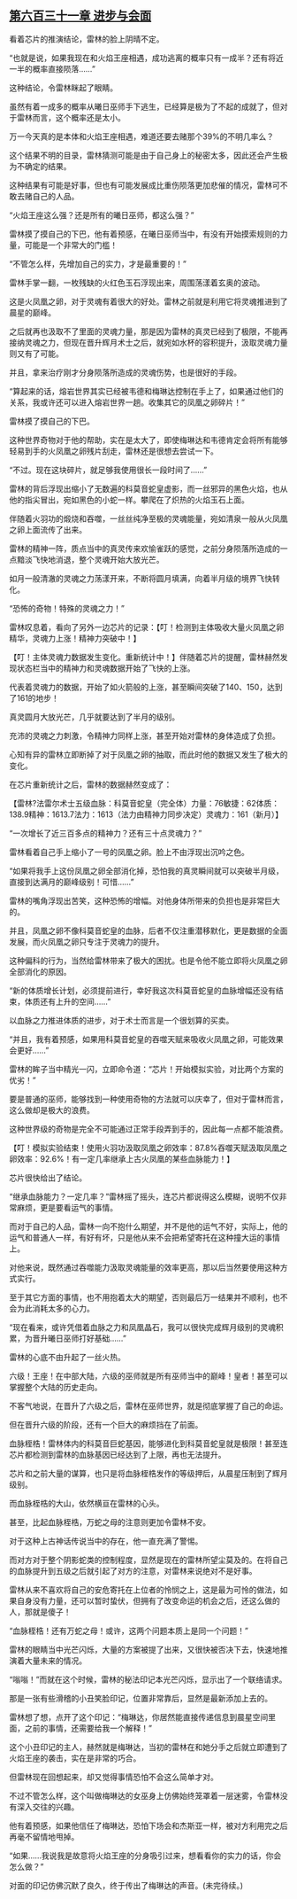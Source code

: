 ## [第六百三十一章 进步与会面](https://www.xxbiquge.com/11_11222/8977778.html)


  看着芯片的推演结论，雷林的脸上阴晴不定。

  “也就是说，如果我现在和火焰王座相遇，成功逃离的概率只有一成半？还有将近一半的概率直接陨落……”

  这种结论，令雷林眯起了眼睛。

  虽然有着一成多的概率从曦日巫师手下逃生，已经算是极为了不起的成就了，但对于雷林而言，这个概率还是太小。

  万一今天真的是本体和火焰王座相遇，难道还要去赌那个39%的不明几率么？

  这个结果不明的目录，雷林猜测可能是由于自己身上的秘密太多，因此还会产生极为不确定的结果。

  这种结果有可能是好事，但也有可能发展成比重伤陨落更加悲催的情况，雷林可不敢去赌自己的人品。

  “火焰王座这么强？还是所有的曦日巫师，都这么强？”

  雷林摸了摸自己的下巴，他有着预感，在曦日巫师当中，有没有开始摸索规则的力量，可能是一个非常大的门槛！

  “不管怎么样，先增加自己的实力，才是最重要的！”

  雷林手掌一翻，一枚残缺的火红色玉石浮现出来，周围荡漾着玄奥的波动。

  这是火凤凰之卵，对于灵魂有着很大的好处。雷林之前就是利用它将灵魂推进到了晨星的巅峰。

  之后就再也汲取不了里面的灵魂力量，那是因为雷林的真灵已经到了极限，不能再接纳灵魂之力，但现在晋升辉月术士之后，就宛如水杯的容积提升，汲取灵魂力量则又有了可能。

  并且，拿来治疗刚才分身陨落所造成的灵魂伤势，也是很好的手段。

  “算起来的话，熔岩世界其实已经被韦德和梅琳达控制在手上了，如果通过他们的关系，我或许还可以进入熔岩世界一趟。收集其它的凤凰之卵碎片！”

  雷林摸了摸自己的下巴。

  这种世界奇物对于他的帮助，实在是太大了，即使梅琳达和韦德肯定会将所有能够轻易到手的火凤凰之卵残片刮走，雷林还是很想去尝试一下。

  “不过。现在这块碎片，就足够我使用很长一段时间了……”

  雷林的背后浮现出缩小了无数遍的科莫音蛇皇虚影，而一丝邪异的黑色火焰，也从他的指尖冒出，宛如黑色的小蛇一样。攀爬在了炽热的火焰玉石上面。

  伴随着火羽功的煅烧和吞噬，一丝丝纯净至极的灵魂能量，宛如清泉一般从火凤凰之卵上面流传了出来。

  雷林的精神一阵，质点当中的真灵传来欢愉雀跃的感觉，之前分身陨落所造成的一点黯淡飞快地消退，整个灵魂开始大放光芒。

  如月一般清澈的灵魂之力荡漾开来，不断将圆月填满，向着半月级的境界飞快转化。

  “恐怖的奇物！特殊的灵魂之力！”

  雷林叹息着，看向了另外一边芯片的记录：【叮！检测到主体吸收大量火凤凰之卵精华，灵魂力上涨！精神力突破中！】

  【叮！主体灵魂力数据发生变化。重新统计中！】伴随着芯片的提醒，雷林赫然发现状态栏当中的精神力和灵魂数据开始了飞快的上涨。

  代表着灵魂力的数据，开始了如火箭般的上涨，甚至瞬间突破了140、150，达到了161的地步！

  真灵圆月大放光芒，几乎就要达到了半月的级别。

  充沛的灵魂之力刺激，令精神力同样上涨，甚至开始对雷林的身体造成了负担。

  心知有异的雷林立即断掉了对于凤凰之卵的抽取，而此时他的数据又发生了极大的变化。

  在芯片重新统计之后，雷林的数据赫然变成了：

  【雷林?法雷尔术士五级血脉：科莫音蛇皇（完全体）力量：76敏捷：62体质：138.9精神：1613.7法力：1613（法力由精神力同步决定）灵魂力：161（新月）】

  “一次增长了近三百多点的精神力？还有三十点灵魂力？”

  雷林看着自己手上缩小了一号的凤凰之卵。脸上不由浮现出沉吟之色。

  “如果将我手上这份凤凰之卵全部消化掉，恐怕我的真灵瞬间就可以突破半月级，直接到达满月的巅峰级别！可惜……”

  雷林的嘴角浮现出苦笑，这种恐怖的增幅。对他身体所带来的负担也是非常巨大的。

  并且，凤凰之卵不像科莫音蛇皇的血脉，后者不仅注重潜移默化，更是数据的全面发展，而火凤凰之卵只专注于灵魂力的提升。

  这种偏科的行为，当然给雷林带来了极大的困扰。也是令他不能立即将火凤凰之卵全部消化的原因。

  “新的体质增长计划，必须提前进行，幸好我这次科莫音蛇皇的血脉增幅还没有结束，体质还有上升的空间……”

  以血脉之力推进体质的进步，对于术士而言是一个很划算的买卖。

  “并且，我有着预感，如果用科莫音蛇皇的吞噬天赋来吸收火凤凰之卵，可能效果会更好……”

  雷林的眸子当中精光一闪，立即命令道：“芯片！开始模拟实验，对比两个方案的优劣！”

  要是普通的巫师，能够找到一种使用奇物的方法就可以庆幸了，但对于雷林而言，这么做却是极大的浪费。

  这种世界级的奇物是完全不可能通过正常手段弄到手的，因此每一点都不能浪费。

  【叮！模拟实验结束！使用火羽功汲取凤凰之卵效率：87.8%吞噬天赋汲取凤凰之卵效率：92.6%！有一定几率继承上古火凤凰的某些血脉能力！】

  芯片很快给出了结论。

  “继承血脉能力？一定几率？”雷林摇了摇头，连芯片都说得这么模糊，说明不仅非常麻烦，更是要看运气的事情。

  而对于自己的人品，雷林一向不抱什么期望，并不是他的运气不好，实际上，他的运气和普通人一样，有好有坏，只是他从来不会把希望寄托在这种撞大运的事情上。

  对他来说，既然通过吞噬能力汲取灵魂能量的效率更高，那以后当然要使用这种方式实行。

  至于其它方面的事情，也不用抱着太大的期望，否则最后万一结果并不顺利，也不会为此消耗太多的心力。

  “现在看来，或许凭借着血脉之力和凤凰晶石，我可以很快完成辉月级别的灵魂积累，为晋升曦日巫师打好基础……”

  雷林的心底不由升起了一丝火热。

  六级！王座！在中部大陆，六级的巫师就是所有巫师当中的巅峰！皇者！甚至可以掌握整个大陆的历史走向。

  不客气地说，在晋升了六级之后，雷林在巫师世界，就是彻底掌握了自己的命运。

  但在晋升六级的阶段，还有一个巨大的麻烦挡在了前面。

  血脉桎梏！雷林体内的科莫音巨蛇基因，能够进化到科莫音蛇皇就是极限！甚至连芯片都检测到雷林的血脉基因已经达到了上限，再也无法提升。

  芯片和之前大量的谋算，也只是将血脉桎梏发作的等级押后，从晨星压制到了辉月级别。

  而血脉桎梏的大山，依然横亘在雷林的心头。

  甚至，比起血脉桎梏，万蛇之母的注意则更加令雷林不安。

  对于这种上古神话传说当中的存在，他一直充满了警惕。

  而对方对于整个阴影蛇类的控制程度，显然是现在的雷林所望尘莫及的。在将自己的血脉提升到五级之后就引起了对方的注意，对雷林来说绝对不是好事。

  雷林从来不喜欢将自己的安危寄托在上位者的怜悯之上，这是最为可怜的做法，如果自身没有力量，还可以暂时蛰伏，但拥有了改变命运的机会之后，还这么做的人，那就是傻子！

  “血脉桎梏！还有万蛇之母！或许，这两个问题本质上是同一个问题！”

  雷林的眼睛当中光芒闪烁，大量的方案被提了出来，又很快被否决下去，快速地推演着大量未来的情况。

  “嗡嗡！”而就在这个时候，雷林的秘法印记本光芒闪烁，显示出了一个联络请求。

  那是一张有些滑稽的小丑笑脸印记，位置非常靠后，显然是最新添加上去的。

  雷林想了想，点开了这个印记：“梅琳达，你居然能直接传递信息到晨星空间里面，之前的事情，还需要给我一个解释！”

  这个小丑印记的主人，赫然就是梅琳达，当初的雷林在和她分手之后就立即遭到了火焰王座的袭击，实在是非常的巧合。

  但雷林现在回想起来，却又觉得事情恐怕不会这么简单才对。

  不过不管怎么样，这个叫做梅琳达的女巫身上仿佛始终笼罩着一层迷雾，令雷林没有深入交往的兴趣。

  他有着预感，如果他信任了梅琳达，恐怕下场会和杰斯亚一样，被对方利用完之后再毫不留情地甩掉。

  “如果……我说我是故意将火焰王座的分身吸引过来，想看看你的实力的话，你会怎么做？”

  对面的印记仿佛沉默了良久，终于传出了梅琳达的声音。(未完待续。)
